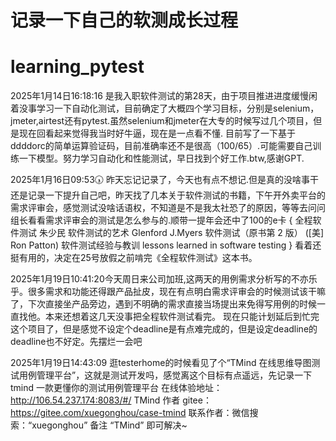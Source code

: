 # 记录一下自己的软测成长过程




# learning_pytest
2025年1月14日16:18:16 是我入职软件测试的第28天，由于项目推进进度缓慢闲着没事学习一下自动化测试，目前确定了大概四个学习目标，分别是selenium，jmeter,airtest还有pytest.虽然selenium和jmeter在大专的时候写过几个项目，但是现在回看起来觉得我当时好牛逼，现在是一点看不懂.
目前写了一下基于ddddorc的简单运算验证码，目前准确率还不是很高（100/65）.可能需要自己训练一下模型。努力学习自动化和性能测试，早日找到个好工作.btw,感谢GPT.

2025年1月16日09:53🕠 昨天忘记记录了，今天也有点不想记.但是真的没啥事干还是记录一下提升自己吧，昨天找了几本关于软件测试的书籍，下午开外卖平台的需求评审会，感觉测试没啥话语权，不知道是不是我太社恐了的原因，等等去问问组长看看需求评审会的测试是怎么参与的.顺带一提年会还中了100的e卡
{
全程软件测试 朱少民
软件测试的艺术 Glenford J.Myers
软件测试（原书第 2 版） ([美] Ron Patton)
软件测试经验与教训 lessons learned in software testing
}
看着还挺有用的，决定在25号放假之前啃完《全程软件测试》这本书。

2025年1月19日10:41:20今天周日来公司加班,这两天的用例需求分析写的不亦乐乎。很多需求和功能还得跟产品扯皮，现在有点明白需求评审会的时候测试该干嘛了，下次直接坐产品旁边，遇到不明确的需求直接当场提出来免得写用例的时候一直找他。本来还想着这几天没事把全程软件测试看完。
现在只能计划延后到忙完这个项目了，但是感觉不设定个deadline是有点难完成的，但是设定deadline的deadline也不好定。先摆烂一会吧

2025年1月19日14:43:09 逛testerhome的时候看见了个“TMind 在线思维导图测试用例管理平台”，这就是测试开发吗，感觉离这个目标有点遥远，先记录一下
tmind 一款更懂你的测试用例管理平台
在线体验地址：http://106.54.237.174:8083/#/
TMind 作者 gitee：https://gitee.com/xuegonghou/case-tmind
联系作者：微信搜索：“xuegonghou” 备注 “TMind” 即可解决~

